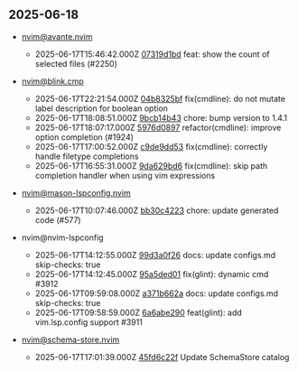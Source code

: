## 2025-06-18

* nvim@avante.nvim
  - 2025-06-17T15:46:42.000Z [07319d1bd](https://github.com/yetone/avante.nvim/commit/07319d1bd61e4d7a58d99e2120128e63d8610e0e) feat: show the count of selected files (#2250)

* nvim@blink.cmp
  - 2025-06-17T22:21:54.000Z [04b8325bf](https://github.com/Saghen/blink.cmp/commit/04b8325bfa97f99eb3aedde53c77af663746ceb5) fix(cmdline): do not mutate label description for boolean option
  - 2025-06-17T18:08:51.000Z [9bcb14b43](https://github.com/Saghen/blink.cmp/commit/9bcb14b43852a6f2bfd5ac9ef29cb5cf09b1b39b) chore: bump version to 1.4.1
  - 2025-06-17T18:07:17.000Z [5976d0897](https://github.com/Saghen/blink.cmp/commit/5976d0897be32247e83e6ebd92ee8094c3a02e54) refactor(cmdline): improve option completion (#1924)
  - 2025-06-17T17:00:52.000Z [c9de9dd53](https://github.com/Saghen/blink.cmp/commit/c9de9dd53ec5817138e08c746b9a7a8db403ca24) fix(cmdline): correctly handle filetype completions
  - 2025-06-17T16:55:31.000Z [9da629bd6](https://github.com/Saghen/blink.cmp/commit/9da629bd69f79f9c0a79fb38eaad4c86e2527cdc) fix(cmdline): skip path completion handler when using vim expressions

* nvim@mason-lspconfig.nvim
  - 2025-06-17T10:07:46.000Z [bb30c4223](https://github.com/mason-org/mason-lspconfig.nvim/commit/bb30c422329e86fcaa4e4920181f6715d634e516) chore: update generated code (#577)

* nvim@nvim-lspconfig
  - 2025-06-17T14:12:55.000Z [99d3a0f26](https://github.com/neovim/nvim-lspconfig/commit/99d3a0f26bfe402f45257c1398287aef252cbe2d) docs: update configs.md skip-checks: true
  - 2025-06-17T14:12:45.000Z [95a5ded01](https://github.com/neovim/nvim-lspconfig/commit/95a5ded01e67deb6670f0ac5a0fa143dc392e9da) fix(glint): dynamic cmd #3912
  - 2025-06-17T09:59:08.000Z [a371b662a](https://github.com/neovim/nvim-lspconfig/commit/a371b662a4a8bc56e8a994531fcc280f30260048) docs: update configs.md skip-checks: true
  - 2025-06-17T09:58:59.000Z [6a6abe290](https://github.com/neovim/nvim-lspconfig/commit/6a6abe290edc4a35c83fc10f54a28acd3e7bdd1c) feat(glint): add vim.lsp.config support #3911

* nvim@schema-store.nvim
  - 2025-06-17T17:01:39.000Z [45fd6c22f](https://github.com/b0o/SchemaStore.nvim/commit/45fd6c22f30487586c771072dc8c5230931e4c7b) Update SchemaStore catalog